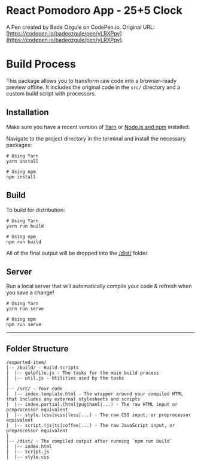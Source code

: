 # React Pomodoro App - 25+5 Clock

A Pen created by Bade Ozgule on CodePen.io. Original URL: [https://codepen.io/badeozgule/pen/yLRXPpy](https://codepen.io/badeozgule/pen/yLRXPpy).

# Build Process

This package allows you to transform raw code into a browser-ready preview offline. It includes the original code in the `src/` directory and a custom build script with processors.

## Installation

Make sure you have a recent version of [Yarn](https://yarnpkg.com/en/docs/install) or [Node.js and npm](https://nodejs.org/en/download/) installed.

Navigate to the project directory in the terminal and install the necessary packages:

```
# Using Yarn
yarn install

# Using npm
npm install
```

## Build

To build for distribution:

```
# Using Yarn
yarn run build

# Using npm
npm run build
```

All of the final output will be dropped into the [/dist/](./dist) folder.

## Server

Run a local server that will automatically compile your code & refresh when you save a change!

```
# Using Yarn
yarn run serve

# Using npm
npm run serve
```

---

## Folder Structure

```
/exported-item/
|-- /build/ - Build scripts
|  |-- gulpfile.js - The tasks for the main build process
|  |-- util.js - Utilities used by the tasks
|
|-- /src/ - Your code
|  |-- index.template.html - The wrapper around your compiled HTML that includes any external stylesheets and scripts
|  |-- index.partial.(html|pug|haml|...) - The raw HTML input or preprocessor equivalent
|  |-- style.(css|scss|less|...) - The raw CSS input, or preprocessor equivalent
|  |-- script.(js|ts|coffee|...) - The raw JavaScript input, or preprocessor equivalent
|
|-- /dist/ - The compiled output after running `npm run build`
|  |-- index.html
|  |-- script.js
|  |-- style.css
```
